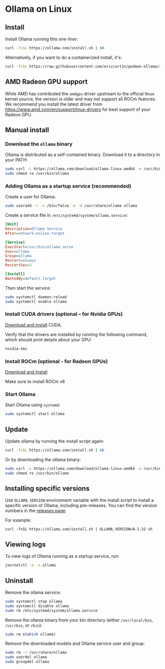 # Ollama on Linux

## Install

Install Ollama running this one-liner:

>

```bash
curl -fsSL https://ollama.com/install.sh | sh
```

Alternatively, if you want to do a containerized install, it's:

```bash
curl -fsSL https://raw.githubusercontent.com/ericcurtin/podman-ollama/s/install.sh | sudo bash
```

## AMD Radeon GPU support

While AMD has contributed the `amdgpu` driver upstream to the official linux
kernel source, the version is older and may not support all ROCm features. We
recommend you install the latest driver from
https://www.amd.com/en/support/linux-drivers for best support of your Radeon
GPU.

## Manual install

### Download the `ollama` binary

Ollama is distributed as a self-contained binary. Download it to a directory in your PATH:

```bash
sudo curl -L https://ollama.com/download/ollama-linux-amd64 -o /usr/bin/ollama
sudo chmod +x /usr/bin/ollama
```

### Adding Ollama as a startup service (recommended)

Create a user for Ollama:

```bash
sudo useradd -r -s /bin/false -m -d /usr/share/ollama ollama
```

Create a service file in `/etc/systemd/system/ollama.service`:

```ini
[Unit]
Description=Ollama Service
After=network-online.target

[Service]
ExecStart=/usr/bin/ollama serve
User=ollama
Group=ollama
Restart=always
RestartSec=3

[Install]
WantedBy=default.target
```

Then start the service:

```bash
sudo systemctl daemon-reload
sudo systemctl enable ollama
```

### Install CUDA drivers (optional – for Nvidia GPUs)

[Download and install](https://developer.nvidia.com/cuda-downloads) CUDA.

Verify that the drivers are installed by running the following command, which should print details about your GPU:

```bash
nvidia-smi
```

### Install ROCm (optional - for Radeon GPUs)
[Download and Install](https://rocm.docs.amd.com/projects/install-on-linux/en/latest/tutorial/quick-start.html)

Make sure to install ROCm v6

### Start Ollama

Start Ollama using `systemd`:

```bash
sudo systemctl start ollama
```

## Update

Update ollama by running the install script again:

```bash
curl -fsSL https://ollama.com/install.sh | sh
```

Or by downloading the ollama binary:

```bash
sudo curl -L https://ollama.com/download/ollama-linux-amd64 -o /usr/bin/ollama
sudo chmod +x /usr/bin/ollama
```

## Installing specific versions

Use `OLLAMA_VERSION` environment variable with the install script to install a specific version of Ollama, including pre-releases. You can find the version numbers in the [releases page](https://github.com/ollama/ollama/releases). 

For example:

```
curl -fsSL https://ollama.com/install.sh | OLLAMA_VERSION=0.1.32 sh
```

## Viewing logs

To view logs of Ollama running as a startup service, run:

```bash
journalctl -e -u ollama
```

## Uninstall

Remove the ollama service:

```bash
sudo systemctl stop ollama
sudo systemctl disable ollama
sudo rm /etc/systemd/system/ollama.service
```

Remove the ollama binary from your bin directory (either `/usr/local/bin`, `/usr/bin`, or `/bin`):

```bash
sudo rm $(which ollama)
```

Remove the downloaded models and Ollama service user and group:

```bash
sudo rm -r /usr/share/ollama
sudo userdel ollama
sudo groupdel ollama
```

